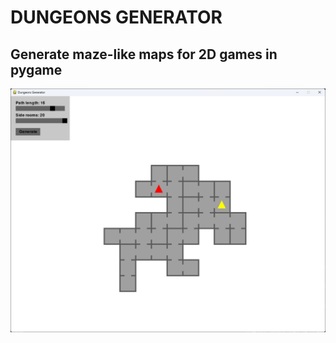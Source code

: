 # DUNGEONS GENERATOR

## Generate maze-like maps for 2D games in pygame

![GENERATOR UI](https://github.com/jeli-t/dungeons_generator/blob/master/generator.png)